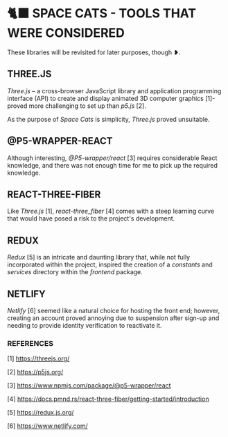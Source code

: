 # 🐈‍⬛ SPACE CATS - TOOLS THAT WERE CONSIDERED

These libraries will be revisited for later purposes, though ❥.

## THREE.JS

_Three.js_ – a cross-browser JavaScript library and application programming interface (API) to create and display animated 3D computer graphics [1]- proved more challenging to set up than _p5.js_ [2].

As the purpose of _Space Cats_ is simplicity, _Three.js_ proved unsuitable.

## @P5-WRAPPER-REACT

Although interesting, _@P5-wrapper/react_ [3] requires considerable React knowledge, and there was not enough time for me to pick up the required knowledge.

## REACT-THREE-FIBER

Like _Three.js_ [1], _react-three_fiber_ [4] comes with a steep learning curve that would have posed a risk to the project's development.

## REDUX

_Redux_ [5] is an intricate and daunting library that, while not fully incorporated within the project, inspired the creation of a _constants_ and _services_ directory within the _frontend_ package.

## NETLIFY

_Netlify_ [6] seemed like a natural choice for hosting the front end; however, creating an account proved annoying due to suspension after sign-up and needing to provide identity verification to reactivate it.

### REFERENCES

[1] https://threejs.org/

[2] https://p5js.org/

[3] https://www.npmjs.com/package/@p5-wrapper/react

[4] https://docs.pmnd.rs/react-three-fiber/getting-started/introduction

[5] https://redux.js.org/

[6] https://www.netlify.com/

